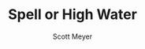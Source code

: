 ---
title: "Spell or High Water"
author: "Scott Meyer"
amazon: "https://www.amazon.com/Spell-High-Water-Magic-2-0/dp/1477823484/"
published: "2014"
read: "February, 2019"
ISBN: "9781477823484"
---